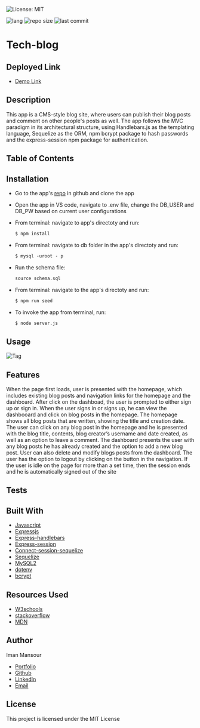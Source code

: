 ![License: MIT](https://img.shields.io/badge/License-MIT-yellow.svg)

![lang](https://img.shields.io/github/languages/top/imanmansour86/tech-blog)
![repo size](https://img.shields.io/github/repo-size/imanmansour86/tech-blog)
![last commit](https://img.shields.io/github/last-commit/imanmansour86/tech-blog)

# Tech-blog

## Deployed Link

- [Demo Link]()

## Description

This app is a CMS-style blog site, where users can publish their blog posts and comment on other people's posts as well. The app follows the MVC paradigm in its architectural structure, using Handlebars.js as the templating language, Sequelize as the ORM, npm bcrypt package to hash passwords and the express-session npm package for authentication.

## Table of Contents

## Installation

- Go to the app's [repo](https://github.com/imanmansour86/tech-blog) in github and clone the app
- Open the app in VS code, navigate to .env file, change the DB_USER and DB_PW based on current user configurations
- From terminal: navigate to app's directoty and run:

  ```md
  $ npm install
  ```

- From terminal: navigate to db folder in the app's directoty and run:

  ```md
  $ mysql -uroot - p
  ```

- Run the schema file:

  ```md
  source schema.sql
  ```

- From terminal: navigate to the app's directoty and run:

  ```md
  $ npm run seed
  ```

- To invoke the app from terminal, run:

  ```md
  $ node server.js
  ```

## Usage

![Tag]()

## Features

When the page first loads, user is presented with the homepage, which includes existing blog posts and navigation links for the homepage and the dashboard. After click on the dashboad, the user is prompted to either sign up or sign in. When the user signs in or signs up, he can view the dashbooard and click on blog posts in the homepage. The homepage shows all blog posts that are written, showing the title and creation date. The user can click on any blog post in the homepage and he is presented with the blog title, contents, blog creator’s username and date created, as well as an option to leave a comment. The dashboard presents the user with any blog posts he has already created and the option to add a new blog post. User can also delete and modify blogs posts from the dashboard. The user has the option to logout by clicking on the button in the navigation. If the user is idle on the page for more than a set time, then the session ends and he is automatically signed out of the site

## Tests

## Built With

- [Javascript](https://developer.mozilla.org/en-US/docs/Web/JavaScript)
- [Expressjs](https://expressjs.com/)
- [Express-handlebars](https://www.npmjs.com/package/express-handlebars)
- [Express-session](https://www.npmjs.com/package/express-session)
- [Connect-session-sequelize](https://www.npmjs.com/package/connect-session-sequelize)
- [Sequelize](https://sequelize.org/)
- [MySQL2](https://www.npmjs.com/package/mysql2)
- [dotenv](https://www.npmjs.com/package/dotenv)
- [bcrypt](https://www.npmjs.com/package/bcrypt)

## Resources Used

- [W3schools](https://www.w3schools.com)
- [stackoverflow](https://stackoverflow.com)
- [MDN](https://developer.mozilla.org/en-US/docs/Web/CSS)

## Author

Iman Mansour

- [Portfolio](https://imanmansour86.github.io/new-portfolio/)
- [Github](https://github.com/imanmansour86)
- [LinkedIn](https://www.linkedin.com/in/iman-mansour-51391515/)
- [Email](mailto:imanmansour86@gmail.com)

## License

This project is licensed under the MIT License
